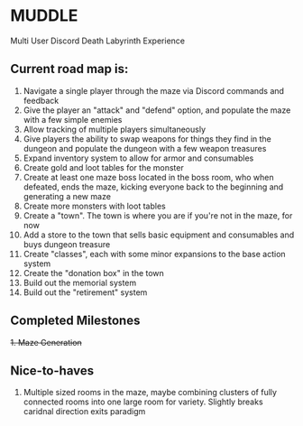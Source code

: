 # MUDDLE
Multi User Discord Death Labyrinth Experience

## Current road map is:
1. Navigate a single player through the maze via Discord commands and feedback
1. Give the player an "attack" and "defend" option, and populate the maze with a few simple enemies
1. Allow tracking of multiple players simultaneously
1. Give players the ability to swap weapons for things they find in the dungeon and populate the dungeon with a few weapon treasures
1. Expand inventory system to allow for armor and consumables
1. Create gold and loot tables for the monster
1. Create at least one maze boss located in the boss room, who when defeated, ends the maze, kicking everyone back to the beginning and generating a new maze
1. Create more monsters with loot tables
1. Create a "town". The town is where you are if you're not in the maze, for now
1. Add a store to the town that sells basic equipment and consumables and buys dungeon treasure
1. Create "classes", each with some minor expansions to the base action system 
1. Create the "donation box" in the town
1. Build out the memorial system
1. Build out the "retirement" system

## Completed Milestones
~~1. Maze Generation~~

## Nice-to-haves
1. Multiple sized rooms in the maze, maybe combining clusters of fully connected rooms into one large room for variety. Slightly breaks caridnal direction exits paradigm
